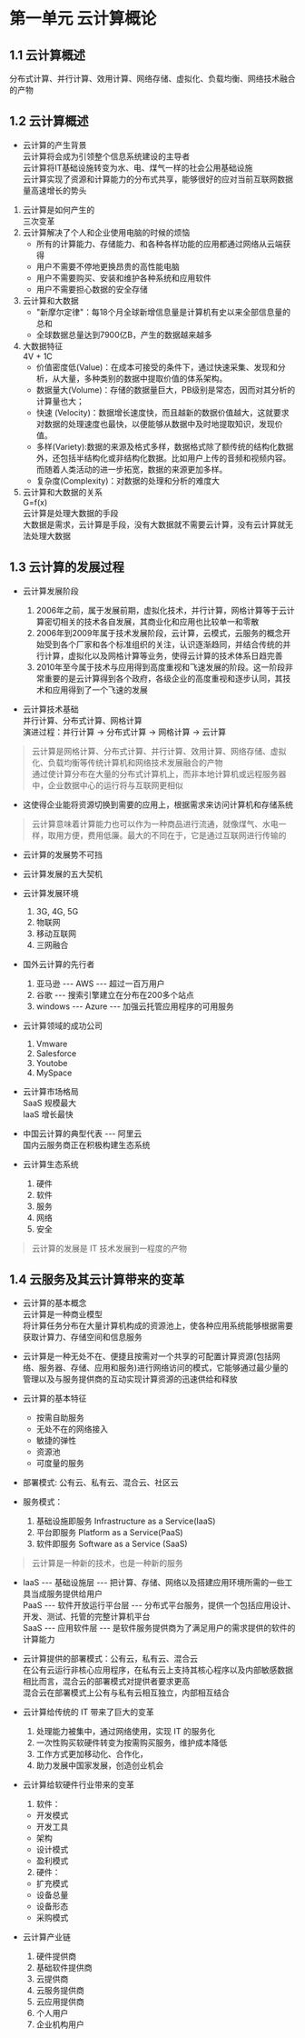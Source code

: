 # 第一单元 云计算概论  

## 1.1 云计算概述  
分布式计算、并行计算、效用计算、网络存储、虚拟化、负载均衡、网络技术融合的产物  

## 1.2 云计算概述  

- 云计算的产生背景  
云计算将会成为引领整个信息系统建设的主导者  
云计算将IT基础设施转变为水、电、煤气一样的社会公用基础设施  
云计算实现了资源和计算能力的分布式共享，能够很好的应对当前互联网数据量高速增长的势头  
1. 云计算是如何产生的  
   三次变革  
2. 云计算解决了个人和企业使用电脑的时候的烦恼  
   * 所有的计算能力、存储能力、和各种各样功能的应用都通过网络从云端获得  
   * 用户不需要不停地更换昂贵的高性能电脑  
   * 用户不需要购买、安装和维护各种系统和应用软件  
   * 用户不需要担心数据的安全存储  
3. 云计算和大数据    
   * "新摩尔定律"：每18个月全球新增信息量是计算机有史以来全部信息量的总和  
   * 全球数据总量达到7900亿B，产生的数据越来越多  
4. 大数据特征  
   4V + 1C  
   * 价值密度低(Value)：在成本可接受的条件下，通过快速采集、发现和分析，从大量，多种类别的数据中提取价值的体系架构。
   * 数据量大(Volume)：存储的数据量巨大，PB级别是常态，因而对其分析的计算量也大；
   * 快速 (Velocity)：数据增长速度快，而且越新的数据价值越大，这就要求对数据的处理速度也最快，以便能够从数据中及时地提取知识，发现价值。
   * 多样(Variety):数据的来源及格式多样，数据格式除了额传统的结构化数据外，还包括半结构化或非结构化数据。比如用户上传的音频和视频内容。而随着人类活动的进一步拓宽，数据的来源更加多样。
   * 复杂度(Complexity)：对数据的处理和分析的难度大
5. 云计算和大数据的关系  
   G=f(x)  
   云计算是处理大数据的手段  
   大数据是需求，云计算是手段，没有大数据就不需要云计算，没有云计算就无法处理大数据  

## 1.3 云计算的发展过程  

- 云计算发展阶段  
  1. 2006年之前，属于发展前期，虚拟化技术，并行计算，网格计算等于云计算密切相关的技术各自发展，其商业化和应用也比较单一和零散  
  2. 2006年到2009年属于技术发展阶段，云计算，云模式，云服务的概念开始受到各个厂家和各个标准组织的关注，认识逐渐趋同，并结合传统的并行计算，虚拟化以及网格计算等业务，使得云计算的技术体系日趋完善  
  3. 2010年至今属于技术与应用得到高度重视和飞速发展的阶段。这一阶段非常重要的是云计算得到各个政府，各级企业的高度重视和逐步认同，其技术和应用得到了一个飞速的发展  

- 云计算技术基础  
  并行计算、分布式计算、网格计算  
  演进过程：并行计算 -> 分布式计算 -> 网格计算 -> 云计算  

> 云计算是网格计算、分布式计算、并行计算、效用计算、网络存储、虚拟化、负载均衡等传统计算机和网络技术发展融合的产物   
> 通过使计算分布在大量的分布式计算机上，而非本地计算机或远程服务器中，企业数据中心的运行将与互联网更相似  

- 这使得企业能将资源切换到需要的应用上，根据需求来访问计算机和存储系统  

> 云计算意味着计算能力也可以作为一种商品进行流通，就像煤气、水电一样，取用方便，费用低廉。最大的不同在于，它是通过互联网进行传输的  

- 云计算的发展势不可挡   

- 云计算发展的五大契机  
  
- 云计算发展环境  
  1. 3G, 4G, 5G  
  2. 物联网  
  3. 移动互联网  
  4. 三网融合  

- 国外云计算的先行者  
  1. 亚马逊 --- AWS --- 超过一百万用户  
  2. 谷歌 --- 搜索引擎建立在分布在200多个站点    
  3. windows --- Azure --- 加强云托管应用程序的可用服务  

- 云计算领域的成功公司  
  1. Vmware  
  2. Salesforce  
  3. Youtobe  
  4. MySpace  

- 云计算市场格局  
  SaaS 规模最大  
  IaaS 增长最快  

- 中国云计算的典型代表 --- 阿里云  
  国内云服务商正在积极构建生态系统  

- 云计算生态系统  
  1. 硬件  
  2. 软件  
  3. 服务  
  4. 网络  
  5. 安全  

> 云计算的发展是 IT 技术发展到一程度的产物  

## 1.4 云服务及其云计算带来的变革  

- 云计算的基本概念  
  云计算是一种商业模型    
  将计算任务分布在大量计算机构成的资源池上，使各种应用系统能够根据需要获取计算力、存储空间和信息服务  

- 云计算是一种无处不在、便捷且按需对一个共享的可配置计算资源(包括网络、服务器、存储、应用和服务)进行网络访问的模式，它能够通过最少量的管理以及与服务提供商的互动实现计算资源的迅速供给和释放  

- 云计算的基本特征  
  * 按需自助服务
  * 无处不在的网络接入  
  * 敏捷的弹性  
  * 资源池  
  * 可度量的服务  
  
- 部署模式: 公有云、私有云、混合云、社区云  

- 服务模式：
  1. 基础设施即服务 Infrastructure as a Service(IaaS)  
  2. 平台即服务 Platform as a Service(PaaS)  
  3. 软件即服务 Software as a Service (SaaS)  

> 云计算是一种新的技术，也是一种新的服务  

- IaaS --- 基础设施层 --- 把计算、存储、网络以及搭建应用环境所需的一些工具当成服务提供给用户  
  PaaS --- 软件开放运行平台层 --- 分布式平台服务，提供一个包括应用设计、开发、测试、托管的完整计算机平台  
  SaaS --- 应用软件层 --- 是软件服务提供商为了满足用户的需求提供的软件的计算能力  

- 云计算提供的部署模式：公有云，私有云、混合云  
  在公有云运行非核心应用程序，在私有云上支持其核心程序以及内部敏感数据  
  相比而言，混合云的部署模式对提供者要求更高  
  混合云在部署模式上公有与私有云相互独立，内部相互结合  

- 云计算给传统的 IT 带来了巨大的变革  
  1. 处理能力被集中，通过网络使用，实现 IT 的服务化  
  2. 一次性购买软硬件转变为按需购买服务，维护成本降低  
  3. 工作方式更加移动化、合作化， 
  4. 助力发展中国家发展，创造创业机会  

- 云计算给软硬件行业带来的变革  
  1. 软件：  
  * 开发模式  
  * 开发工具  
  * 架构  
  * 设计模式  
  * 盈利模式  
  2. 硬件：  
  * 扩充模式  
  * 设备总量  
  * 设备形态  
  * 采购模式  

- 云计算产业链  
  1. 硬件提供商
  2. 基础软件提供商
  3. 云提供商
  4. 云服务提供商
  5. 云应用提供商
  6. 个人用户
  7. 企业机构用户